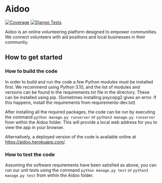 # Aidoo

[![Coverage](https://github.com/o-brand/golf/actions/workflows/test_coverage.yml/badge.svg)](https://github.com/o-brand/golf/actions/workflows/test_coverage.yml)
[![Django Tests](https://github.com/o-brand/golf/actions/workflows/django-tests.yml/badge.svg)](https://github.com/o-brand/golf/actions/workflows/django-tests.yml)

Aidoo is an online volunteering platform designed to empower communities. We connect volunteers with aid positions and local businesses in their community.

## How to get started

### How to build the code
In order to build and run the code a few Python modules must be installed first. We recommend using Python 3.10, and the list of modules and versions can be found in the requirements.txt file in the directory. These can be installed using pip. (Sometimes installing psycopg2 gives an error. If this happens, install the requirements from requirements-dev.txt)

After installing all the required packages, the code can be run by executing the command ```python manage.py runserver``` or ```python3 manage.py runserver``` from within the Aidoo folder. This will provide a local web address for you to view the app in your browser.

Alternatively, a deployed version of the code is available online at https://aidoo.herokuapp.com/.

### How to test the code
Assuming the software requirements have been satisfied as above, you can run our unit tests using the command ```python manage.py test``` or ```python3 manage.py test``` from within the Aidoo folder.
